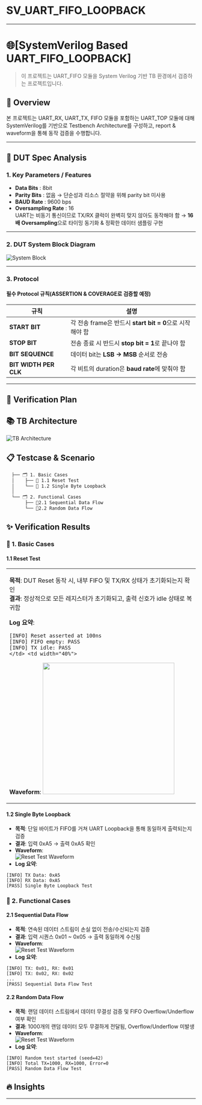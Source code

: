 # SV_UART_FIFO_LOOPBACK

----
# 🌐[SystemVerilog Based UART_FIFO_LOOPBACK]

> 이 프로젝트는 UART_FIFO 모듈을 System Verilog 기반 TB 환경에서 검증하는 프로젝트입니다.


## 🔎 Overview
본 프로젝트는 UART_RX, UART_TX, FIFO 모듈을 포함하는 UART_TOP 모듈에 대해 SystemVerilog를 기반으로 Testbench Architecture를 구성하고, report & waveform을 통해 동작 검증을 수행합니다.

---

## 📌 DUT Spec Analysis

### **1. Key Parameters / Features**
- **Data Bits** : 8bit  
- **Parity Bits** : 없음 → 단순성과 리소스 절약을 위해 parity bit 미사용
- **BAUD Rate** : 9600 bps
- **Oversampling Rate** : 16  
  UART는 비동기 통신이므로 TX/RX 클럭이 완벽히 맞지 않아도 동작해야 함 → **16배 Oversampling**으로 타이밍 동기화 & 정확한 데이터 샘플링 구현
---
### **2. DUT System Block Diagram**
![System Block](https://github.com/user-attachments/assets/f42e7085-e6bc-44c7-9b80-bd48747d063a)

---

### **3. Protocol**

#### **필수 Protocol 규칙(ASSERTION & COVERAGE로 검증할 예정)**
| 규칙 | 설명 |
|------|------|
| **START BIT** | 각 전송 frame은 반드시 **start bit = 0**으로 시작해야 함 |
| **STOP BIT**  | 전송 종료 시 반드시 **stop bit = 1**로 끝나야 함 |
| **BIT SEQUENCE** | 데이터 bit는 **LSB → MSB** 순서로 전송 |
| **BIT WIDTH PER CLK** | 각 비트의 duration은 **baud rate**에 맞춰야 함 |

---


## 🔁 Verification Plan

## 📚 TB Architecture
![TB Architecture](https://github.com/user-attachments/assets/941bc3b9-728d-4a0c-8083-82cdb666bb6d)


## 📋 Testcase & Scenario
```markdown
  ├── 🗂️ 1. Basic Cases
  │    ├── 📂 1.1 Reset Test
  │    └── 📂 1.2 Single Byte Loopback
  │  
  └── 🗂️ 2. Functional Cases  
       ├── 📂2.1 Sequential Data Flow
       └── 📂2.2 Random Data Flow
 ```

## ✨ Verification Results

### 🔹 1. Basic Cases

#### 1.1 Reset Test
<table>
<tr>
<td width="60%">
  
**목적**: DUT Reset 동작 시, 내부 FIFO 및 TX/RX 상태가 초기화되는지 확인  
**결과**: 정상적으로 모든 레지스터가 초기화되고, 출력 신호가 idle 상태로 복귀함  
    
**Log 요약**:
```text
[INFO] Reset asserted at 100ns
[INFO] FIFO empty: PASS
[INFO] TX idle: PASS
</td> <td width="40%">
```

**Waveform**:
<img src="./docs/waveform/reset_test.png" width="350">

</td> </tr> </table>


#### 1.2 Single Byte Loopback
- **목적**: 단일 바이트가 FIFO를 거쳐 UART Loopback을 통해 동일하게 출력되는지 검증
- **결과**: 입력 0xA5 → 출력 0xA5 확인
- **Waveform**:  
  ![Reset Test Waveform](./docs/waveform/reset_test.png)  
- **Log 요약**:
```text
[INFO] TX Data: 0xA5
[INFO] RX Data: 0xA5
[PASS] Single Byte Loopback Test
```
### 🔹 2. Functional Cases

#### 2.1 Sequential Data Flow
- **목적**: 연속된 데이터 스트림이 손실 없이 전송/수신되는지 검증
- **결과**: 입력 시퀀스 0x01 ~ 0x05 → 출력 동일하게 수신됨
- **Waveform**:  
  ![Reset Test Waveform](./docs/waveform/reset_test.png)  
- **Log 요약**:
```text
[INFO] TX: 0x01, RX: 0x01
[INFO] TX: 0x02, RX: 0x02
...
[PASS] Sequential Data Flow Test
```

#### 2.2 Random Data Flow
- **목적**: 랜덤 데이터 스트림에서 데이터 무결성 검증 및 FIFO Overflow/Underflow 여부 확인
- **결과**: 1000개의 랜덤 데이터 모두 무결하게 전달됨, Overflow/Underflow 미발생
- **Waveform**:  
  ![Reset Test Waveform](./docs/waveform/reset_test.png)  
- **Log 요약**:
```text
[INFO] Random test started (seed=42)
[INFO] Total TX=1000, RX=1000, Error=0
[PASS] Random Data Flow Test
```

## 🔥 Insights
--------------------------
